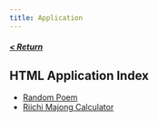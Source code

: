```yaml
---
title: Application
---
```


##### [< Return](https://billzhou233.github.io/)

## HTML Application Index
- [Random Poem](https://billzhou233.github.io/0/randpoem.htm)
- [Riichi Majong Calculator](https://billzhou233.github.io/0/majcalc/index.html)
